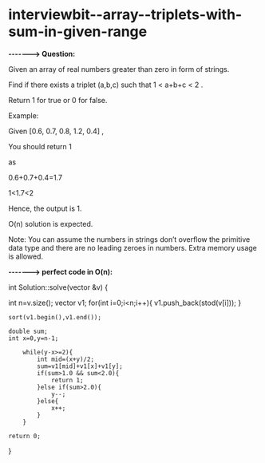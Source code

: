 # interviewbit--array--triplets-with-sum-in-given-range

**-------> Question:**

Given an array of real numbers greater than zero in form of strings.

Find if there exists a triplet (a,b,c) such that 1 < a+b+c < 2 . 

 Return 1 for true or 0 for false.

Example:

Given [0.6, 0.7, 0.8, 1.2, 0.4] ,

You should return 1

as

0.6+0.7+0.4=1.7

1<1.7<2

Hence, the output is 1.

O(n) solution is expected.

Note: You can assume the numbers in strings don’t overflow the primitive data type and there are no leading zeroes in numbers. Extra memory usage is allowed.


**-------> perfect code in O(n):**

int Solution::solve(vector<string> &v) {

   int n=v.size();
    vector<double> v1;
    for(int i=0;i<n;i++){
        v1.push_back(stod(v[i]));
    }

    sort(v1.begin(),v1.end());
    
    double sum;
    int x=0,y=n-1;
    
        while(y-x>=2){
            int mid=(x+y)/2;
            sum=v1[mid]+v1[x]+v1[y];
            if(sum>1.0 && sum<2.0){
                return 1;
            }else if(sum>2.0){
                y--;
            }else{
                x++;
            }
        }
    
    return 0;
}
